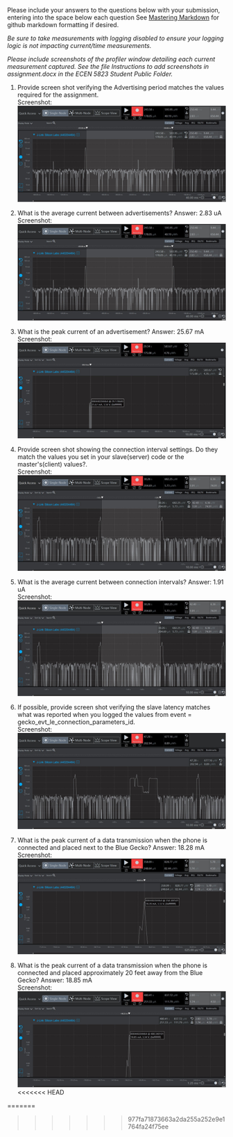 Please include your answers to the questions below with your submission, entering into the space below each question
See [Mastering Markdown](https://guides.github.com/features/mastering-markdown/) for github markdown formatting if desired.

*Be sure to take measurements with logging disabled to ensure your logging logic is not impacting current/time measurements.*

*Please include screenshots of the profiler window detailing each current measurement captured.  See the file Instructions to add screenshots in assignment.docx in the ECEN 5823 Student Public Folder.*

1. Provide screen shot verifying the Advertising period matches the values required for the assignment.
   <br>Screenshot:  
   ![advertising_period](screenshots/assignment5/advertising_period.jpg)  

2. What is the average current between advertisements?
   Answer: 2.83 uA 
   <br>Screenshot:  
   ![avg_current_between_advertisements](screenshots/assignment5/avg_current_between_advertisements.jpg)  

3. What is the peak current of an advertisement? 
   Answer: 25.67 mA 
   <br>Screenshot:  
   ![peak_current_of_advertisement](screenshots/assignment5/peak_current_of_advertisement.jpg)  

4. Provide screen shot showing the connection interval settings. Do they match the values you set in your slave(server) code or the master's(client) values?.
   <br>Screenshot: 
   ![connection_interval](screenshots/assignment5/connection_interval.jpg)  

5. What is the average current between connection intervals?
   Answer: 1.91 uA
   <br>Screenshot:  
   ![avg_current_between_connection_intervals](screenshots/assignment5/avg_current_between_connection_intervals.jpg)  

6. If possible, provide screen shot verifying the slave latency matches what was reported when you logged the values from event = gecko_evt_le_connection_parameters_id. 
   <br>Screenshot:  
   ![slave_latency](screenshots/assignment5/slave_latency.jpg)  

7. What is the peak current of a data transmission when the phone is connected and placed next to the Blue Gecko? 
   Answer: 18.28 mA
   <br>Screenshot:  
   ![peak_current_phone_next_to](screenshots/assignment5/peak_current_phone_next_to.jpg)  
   
8. What is the peak current of a data transmission when the phone is connected and placed approximately 20 feet away from the Blue Gecko? 
   Answer: 18.85 mA
   <br>Screenshot:  
   ![peak_current_phone_20ft_away](screenshots/assignment5/peak_current_phone_20ft_away.jpg)  
<<<<<<< HEAD
   
=======
   
>>>>>>> 977fa71873663a2da255a252e9e1764fa24f75ee
